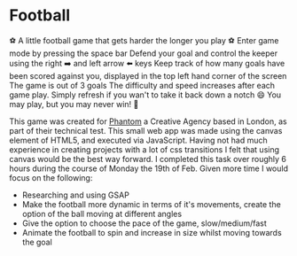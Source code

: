 # Football
:soccer: A little football game that gets harder the longer you play :soccer:
Enter game mode by pressing the space bar
Defend your goal and control the keeper using the right :arrow_right: and left arrow :arrow_left: keys
Keep track of how many goals have been scored against you, displayed in the top left hand corner of the screen
The game is out of 3 goals
The difficulty and speed increases after each game play. Simply refresh if you wan't to take it back down a notch :smile: 
You may play, but you may never win! :imp:


This game was created for [Phantom](https://phantom.land/) a Creative Agency based in London, as part of their technical test. This small web app was made using the canvas element of HTML5, and executed via JavaScript. Having not had much experience in creating projects with a lot of css transitions I felt that using canvas would be the best way forward. I completed this task over roughly 6 hours during the course of Monday the 19th of Feb. Given more time I would focus on the following: 
* Researching and using GSAP
* Make the football more dynamic in terms of it's movements, create the option of the ball moving at different angles
* Give the option to choose the pace of the game, slow/medium/fast
* Animate the football to spin and increase in size whilst moving towards the goal
